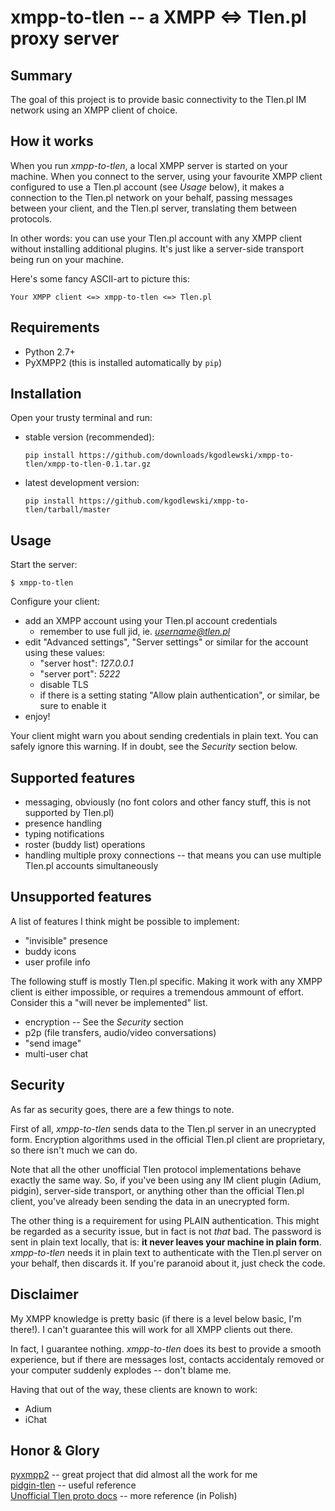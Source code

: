 xmpp-to-tlen -- a XMPP <=> Tlen.pl proxy server
===============================================

## Summary
The goal of this project is to provide basic connectivity to the Tlen.pl
IM network using an XMPP client of choice.

## How it works
When you run *xmpp-to-tlen*, a local XMPP server is started on your machine.
When you connect to the server, using your favourite XMPP client configured
to use a Tlen.pl account (see *Usage* below), it makes a connection to the
Tlen.pl network on your behalf, passing messages between your client, and
the Tlen.pl server, translating them between protocols.

In other words: you can use your Tlen.pl account with any XMPP client
without installing additional plugins. It's just like a server-side
transport being run on your machine.

Here's some fancy ASCII-art to picture this:

```
Your XMPP client <=> xmpp-to-tlen <=> Tlen.pl
```

## Requirements
 * Python 2.7+
 * PyXMPP2 (this is installed automatically by `pip`)

## Installation
Open your trusty terminal and run:

 * stable version (recommended):

   ```
   pip install https://github.com/downloads/kgodlewski/xmpp-to-tlen/xmpp-to-tlen-0.1.tar.gz
   ```
 * latest development version:

   ```
   pip install https://github.com/kgodlewski/xmpp-to-tlen/tarball/master
   ```

## Usage
Start the server:

```
$ xmpp-to-tlen
````

Configure your client:

 * add an XMPP account using your Tlen.pl account credentials
   * remember to use full jid, ie. *username@tlen.pl*
 * edit "Advanced settings", "Server settings" or similar for the account
   using these values:
   * "server host": *127.0.0.1*
   * "server port": *5222*
   * disable TLS
   * if there is a setting stating "Allow plain authentication", or similar,
     be sure to enable it
 * enjoy!
 
Your client might warn you about sending credentials in plain text. You can
safely ignore this warning. If in doubt, see the _Security_ section below.

## Supported features
 * messaging, obviously (no font colors and other fancy stuff, this is not
   supported by Tlen.pl)
 * presence handling
 * typing notifications
 * roster (buddy list) operations
 * handling multiple proxy connections -- that means you can use multiple
   Tlen.pl accounts simultaneously

## Unsupported features
A list of features I think might be possible to implement:

 * "invisible" presence
 * buddy icons
 * user profile info

The following stuff is mostly Tlen.pl specific. Making it work with any
XMPP client is either impossible, or requires a tremendous ammount of effort.
Consider this a "will never be implemented" list.

 * encryption -- See the *Security* section
 * p2p (file transfers, audio/video conversations)
 * "send image"
 * multi-user chat

## Security
As far as security goes, there are a few things to note.

First of all, *xmpp-to-tlen* sends data to the Tlen.pl server in an unecrypted
form. Encryption algorithms used in the official Tlen.pl client are proprietary,
so there isn't much we can do.

Note that all the other unofficial Tlen protocol implementations behave
exactly the same way. So, if you've been using any IM client plugin
(Adium, pidgin), server-side transport, or anything other than the
official Tlen.pl client, you've already been sending the data in an unecrypted form.

The other thing is a requirement for using PLAIN authentication. This might be
regarded as a security issue, but in fact is not *that* bad. The password is sent
in plain text locally, that is: **it never leaves your machine in plain form**.
*xmpp-to-tlen* needs it in plain text to authenticate with the Tlen.pl server
on your behalf, then discards it. If you're paranoid about it, just check the code.

## Disclaimer
My XMPP knowledge is pretty basic (if there is a level below basic, I'm there!).
I can't guarantee this will work for all XMPP clients out there. 

In fact, I guarantee nothing. *xmpp-to-tlen* does its best to provide a smooth
experience, but if there are messages lost, contacts accidentaly removed or
your computer suddenly explodes -- don't blame me.

Having that out of the way, these clients are known to work:

 * Adium
 * iChat

## Honor & Glory
[pyxmpp2](https://github.com/Jajcus/pyxmpp2)
	-- great project that did almost all the work for me  
[pidgin-tlen](https://github.com/pelotasplus/pidgin-tlen)
	-- useful reference  
[Unofficial Tlen proto docs](http://docs.malcom.pl/tlen/proto/index.xhtml)
	-- more reference (in Polish)


